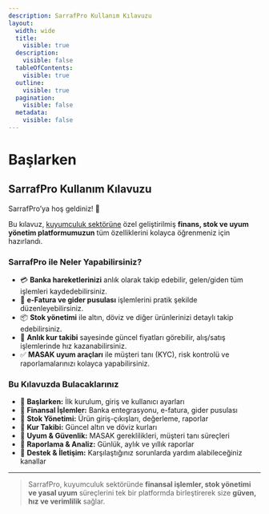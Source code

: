 ```yaml
---
description: SarrafPro Kullanım Kılavuzu
layout:
  width: wide
  title:
    visible: true
  description:
    visible: false
  tableOfContents:
    visible: true
  outline:
    visible: true
  pagination:
    visible: false
  metadata:
    visible: false
---
```


# Başlarken

## SarrafPro Kullanım Kılavuzu

SarrafPro’ya hoş geldiniz! 🎉

Bu kılavuz, [kuyumculuk sektörüne](https://sarraf.pro/) özel geliştirilmiş **finans, stok ve uyum yönetim platformumuzun** tüm özelliklerini kolayca öğrenmeniz için hazırlandı.

### SarrafPro ile Neler Yapabilirsiniz?

* 💳 **Banka hareketlerinizi** anlık olarak takip edebilir, gelen/giden tüm işlemleri kaydedebilirsiniz.
* 📑 **e-Fatura ve gider pusulası** işlemlerini pratik şekilde düzenleyebilirsiniz.
* 📦 **Stok yönetimi** ile altın, döviz ve diğer ürünlerinizi detaylı takip edebilirsiniz.
* 💱 **Anlık kur takibi** sayesinde güncel fiyatları görebilir, alış/satış işlemlerinde hız kazanabilirsiniz.
* ✅ **MASAK uyum araçları** ile müşteri tanı (KYC), risk kontrolü ve raporlamalarınızı kolayca yapabilirsiniz.

### Bu Kılavuzda Bulacaklarınız

* 📌 **Başlarken:** İlk kurulum, giriş ve kullanıcı ayarları
* 📌 **Finansal İşlemler:** Banka entegrasyonu, e-fatura, gider pusulası
* 📌 **Stok Yönetimi:** Ürün giriş-çıkışları, değerleme, raporlar
* 📌 **Kur Takibi:** Güncel altın ve döviz kurları
* 📌 **Uyum & Güvenlik:** MASAK gereklilikleri, müşteri tanı süreçleri
* 📌 **Raporlama & Analiz:** Günlük, aylık ve yıllık raporlar
* 📌 **Destek & İletişim:** Karşılaştığınız sorunlarda yardım alabileceğiniz kanallar

***

> SarrafPro, kuyumculuk sektöründe **finansal işlemler, stok yönetimi ve yasal uyum** süreçlerini tek bir platformda birleştirerek size **güven, hız ve verimlilik** sağlar.
